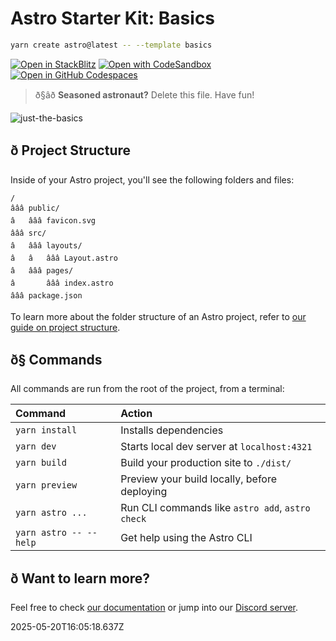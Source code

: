 # Astro Starter Kit: Basics

```sh
yarn create astro@latest -- --template basics
```

[![Open in StackBlitz](https://developer.stackblitz.com/img/open_in_stackblitz.svg)](https://stackblitz.com/github/withastro/astro/tree/latest/examples/basics)
[![Open with CodeSandbox](https://assets.codesandbox.io/github/button-edit-lime.svg)](https://codesandbox.io/p/sandbox/github/withastro/astro/tree/latest/examples/basics)
[![Open in GitHub Codespaces](https://github.com/codespaces/badge.svg)](https://codespaces.new/withastro/astro?devcontainer_path=.devcontainer/basics/devcontainer.json)

> ð§âð **Seasoned astronaut?** Delete this file. Have fun!

![just-the-basics](https://github.com/withastro/astro/assets/2244813/a0a5533c-a856-4198-8470-2d67b1d7c554)

## ð Project Structure

Inside of your Astro project, you'll see the following folders and files:

```text
/
âââ public/
â   âââ favicon.svg
âââ src/
â   âââ layouts/
â   â   âââ Layout.astro
â   âââ pages/
â       âââ index.astro
âââ package.json
```

To learn more about the folder structure of an Astro project, refer to [our guide on project structure](https://docs.astro.build/en/basics/project-structure/).

## ð§ Commands

All commands are run from the root of the project, from a terminal:

| Command                   | Action                                           |
| :------------------------ | :----------------------------------------------- |
| `yarn install`             | Installs dependencies                            |
| `yarn dev`             | Starts local dev server at `localhost:4321`      |
| `yarn build`           | Build your production site to `./dist/`          |
| `yarn preview`         | Preview your build locally, before deploying     |
| `yarn astro ...`       | Run CLI commands like `astro add`, `astro check` |
| `yarn astro -- --help` | Get help using the Astro CLI                     |

## ð Want to learn more?

Feel free to check [our documentation](https://docs.astro.build) or jump into our [Discord server](https://astro.build/chat).

2025-05-20T16:05:18.637Z
